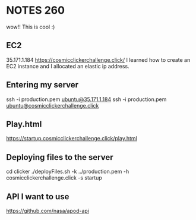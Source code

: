 # NOTES 260
wow!! This is cool :)
## EC2
35.171.1.184
https://cosmicclickerchallenge.click/
I learned how to create an EC2 instance and I allocated an elastic ip address.
## Entering my server
ssh -i production.pem ubuntu@35.171.1.184
ssh -i production.pem ubuntu@cosmicclickerchallenge.click
## Play.html
https://startup.cosmicclickerchallenge.click/play.html
## Deploying files to the server
cd clicker
./deployFiles.sh -k ../production.pem -h cosmicclickerchallenge.click  -s startup
## API I want to use
https://github.com/nasa/apod-api
